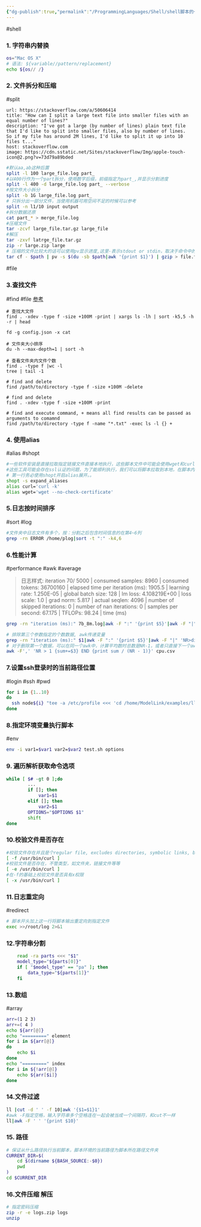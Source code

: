 ```yaml
---
{"dg-publish":true,"permalink":"/ProgrammingLanguages/Shell/shell脚本的一些tricks/","noteIcon":"3"}
---
```


#shell
### 1. 字符串内替换

```bash
os="Mac OS X"
# 语法: ${variable//pattern/replacement}
echo ${os// /}
```

### 2. 文件拆分和压缩
#split 

```cardlink
url: https://stackoverflow.com/a/50606414
title: "How can I split a large text file into smaller files with an equal number of lines?"
description: "I've got a large (by number of lines) plain text file that I'd like to split into smaller files, also by number of lines.  So if my file has around 2M lines, I'd like to split it up into 10 files t..."
host: stackoverflow.com
image: https://cdn.sstatic.net/Sites/stackoverflow/Img/apple-touch-icon@2.png?v=73d79a89bded
```


```bash
#默认aa,ab这种后置
split -l 100 large_file.log part_
#以400行作为一个part拆分，使用数字后缀，前缀指定为part_,并显示分割进度
split -l 400 -d large_file.log part_ --verbose
#按文件大小拆分
split -b 1G large_file.log part_
# 只拆分出一部分文件，当使用机器可用空间不足的时候可以参考
split -n l1/10 input output
#拆分数据还原
cat part_* > merge_file.log
#压缩文件
tar -zcvf large_file.tar.gz large_file
#解压
tar -zxvf latrge_file.tar.gz
zip -r large.zip large
# 压缩的文件比较大的话可以使用pv显示进度,这里-表示stdout or stdin，取决于命令中的位置，需要明确的是这不是shell内置的而是取决于具体命令的实现
tar cf - $path | pv -s $(du -sb $path|awk '{print $1}') | gzip > file.tar.gz

```

#file
### 3.查找文件
#find #file
[参考](https://www.myfreax.com/find-large-files-in-linux/)

```shell
# 查找大文件
find . -xdev -type f -size +100M -print | xargs ls -lh | sort -k5,5 -h -r | head

fd -g config.json -x cat

# 文件夹大小排序
du -h --max-depth=1 | sort -h

# 查看文件夹内文件个数
find . -type f |wc -l
tree | tail -1

# find and delete
find /path/to/directory -type f -size +100M -delete

# find and delete
find . -xdev -type f -size +100M -print

# find and execute command, + means all find results can be passed as arguments to comamnd
find /path/to/directory -type f -name "*.txt" -exec ls -l {} +

```

### 4. 使用alias
#alias #shopt

```bash
#一些软件安装是直接拉取指定链接文件直接本地执行，这些脚本文件中可能会使用wget和curl来拉取依赖
#这些工具可能会存在ssl认证的问题，为了能顺利执行，我们可以将脚本拉取到本地，在脚本内第一行使用alias
# 第一行务必使用shopt开启alias展开。。
shopt -s expand_aliases
alias curl='curl -k'
alias wget='wget --no-check-certificate'

```

### 5.日志按时间排序
#sort #log
```bash
#文件夹中日志文件有多个，按：分割之后包含时间信息的在第4~6列
grep -rn ERROR /home/plog|sort -t ":" -k4,6

```

### 6.性能计算
#performance #awk #average
> 日志样式:
>  iteration       70/    5000 | consumed samples:         8960 | consumed tokens:     36700160 | elapsed time per iteration (ms): 1905.5 | learning rate: 1.250E-05 | global batch size:   128 | lm loss: 4.108219E+00 | loss scale: 1.0 | grad norm: 5.817 | actual seqlen:  4096 | number of skipped iterations:   0 | number of nan iterations:   0 | samples per second: 67.175 | TFLOPs: 98.24 | time (ms)
```bash
grep -rn "iteration (ms):" 7b_8m.log|awk -F ":" '{print $5}'|awk -F "|" '{print $1}' |awk '{sum+=$1} END {printf "average performance= %f tokens/s/p",sum/NR}'

# 排除第三个参数指定的个数数据, awk传递变量
grep -rn "iteration (ms):" $1|awk -F ":" '{print $5}'|awk -F "|" 'NR>dismiss {print $1}' dismiss=$3 |awk '{sum+=$1} END {printf ",avg iteration time: %fms, average performance= %f tokens/s/p\n",sum/NR, perbz*4096*1000*NR/sum}' perbz=$2
# 对于删除第一个数据，可以在同一个awk中，计算平均数时总数是NR-1，或者只直接下一个awk，总数还是NR
awk -F',' 'NR > 1 {sum+=$3} END {print sum / (NR - 1)}' cpu.csv 
```

### 7.设置ssh登录时的当前路径位置
#login #ssh #pwd
```bash
for i in {1..10}
do
  ssh node${i} "tee -a /etc/profile <<< 'cd /home/ModelLink/examples/llama2"
done

```

### 8.指定环境变量执行脚本
#env
```bash
env -i var1=$var1 var2=$var2 test.sh options

```

### 9. 遍历解析获取命令选项
```bash
while [ $# -gt 0 ];do
        ...
        if []; then
	        var1=$1
	    elif []; then
	        var2=$1
        OPTIONS="$OPTIONS $1"
        shift
done

```

### 10.校验文件是否存在
```bash
#校验文件存在并且是个regular file, excludes directories, symbolic links, block devices, character devices, etc
[ -f /usr/bin/curl ]
#校验文件是否存在，不管类型，如文件夹，链接文件等等
[ -e /usr/bin/curl ]
#在-f的基础上校验文件是否具有x权限
[ -x /usr/bin/curl ]
```

### 11.日志重定向
#redirect
```bash
# 脚本开头加上这一行将脚本输出重定向到指定文件
exec >>/root/log 2>&1

```


### 12.字符串分割

```sh
    read -ra parts <<< "$1"
    model_type="${parts[0]}"
    if [ "$model_type" == "pa" ]; then
        data_type="${parts[1]}"
    fi

```

### 13.数组
#array

```bash
arr=(1 2 3)
arr+=( 4 )
echo ${arr[@]}
echo "=========" element
for i in ${arr[@]}
do
	echo $i
done
echo "=========" index
for i in ${!arr[@]}
	echo ${arr[$i]}
done

```
### 14.文件过滤
```sh
ll |cut -d ' ' -f 10|awk '{$1=$1}1'
#awk -F指定空格，输入字符串多个空格连在一起会被当成一个间隔符，和cut不一样
ll|awk -F ' ' '{print $10}'

```

### 15. 路径

```sh
# 保证从什么路径执行当前脚本，脚本环境的当前路径为脚本所在路径文件夹
CURRENT_DIR=$(
    cd $(dirname ${BASH_SOURCE:-$0})
    pwd
)
cd $CURRENT_DIR


```

### 16.文件压缩 解压
```sh
# 指定密码压缩
zip -r -e logs.zip logs
unzip

```